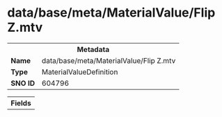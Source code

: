 <h1>data/base/meta/MaterialValue/Flip Z.mtv</h1><table><tr><th colspan="100%">Metadata</th></tr><tr><td><b>Name</b></td><td>data/base/meta/MaterialValue/Flip Z.mtv</td></tr><tr><td><b>Type</b></td><td>MaterialValueDefinition</td></tr><tr><td><b>SNO ID</b></td><td>604796</td></tr></table>

<table><tr><th colspan="100%">Fields</th></tr></table>

